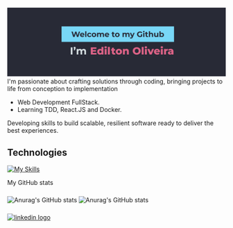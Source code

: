![welcome cover](./cover.png)
I'm passionate about crafting solutions through coding, bringing projects to life from conception to implementation

- Web Development FullStack.
- Learning TDD, React.JS and Docker. 

Developing skills to build scalable, resilient software ready to deliver the best experiences.

## Technologies
[![My Skills](https://skillicons.dev/icons?i=js,html,css,nodejs,express,mongo,aws,git,figma)](https://skillicons.dev)

My GitHub stats

###
![Anurag's GitHub stats](https://github-readme-stats.vercel.app/api?username=ediltonoliveira&show_icons=true&theme=dracula)
![Anurag's GitHub stats](https://github-readme-stats.vercel.app/api?username=ediltonoliveira&theme=dracula&show=reviews,discussions_started,discussions_answered,prs_merged,prs_merged_percentage)

###

<div align="left">
 <a href="https://www.linkedin.com/in/edilton-oliveira-b64aaa298/"> <img src="https://img.shields.io/static/v1?message=LinkedIn&logo=linkedin&label=&color=0077B5&logoColor=white&labelColor=&style=for-the-badge" height="35" alt="linkedin logo"  /> </a>
</div>

